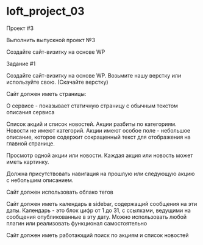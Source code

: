 # loft_project_03

Проект #3

Выполнить выпускной проект №3 

Создайте сайт-визитку на основе WP


Задание #1

Создайте сайт-визитку на основе WP. Возьмите нашу верстку или используйте свою.
(Скачайте верстку)

Сайт должен иметь страницы:

О сервисе - показывает статичную страницу с обычным текстом описания сервиса

Список акций и список новостей. Акции разбиты по категориям. 
Новости не имеют категорий. Акции имеют особое поле - небольшое описание, которое содержит сокращенный текст для отображения на главной странице.

Просмотр одной акции или новости. Каждая акция или новость может иметь картинку. 

Должна присутствовать навигация на прошлую или следующую акцию c небольшим описанием.

Сайт должен использовать облако тегов

Сайт должен иметь календарь в sidebar, содержащий сообщения на эти даты. Календарь - это блок цифр от 1 до 31, с ссылками, ведущими на сообщения опубликованные в эту дату. Можно использовать любой плагин или реализовать функционал самостоятельно

Сайт должен иметь работающий поиск по акциям и список новостей

